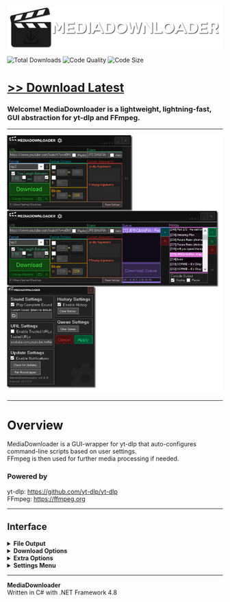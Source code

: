 <img src="assets/images/banner.png">

![Total Downloads](https://img.shields.io/github/downloads/o7q/MediaDownloader/total?logo=github&label=Total%20Downloads&color=%232fd653)
![Code Quality](https://img.shields.io/codefactor/grade/github/o7q/MediaDownloader/main?logo=github&label=Code%20Quality&color=%2315bf87)
![Code Size](https://img.shields.io/github/languages/code-size/o7q/MediaDownloader?logo=github&label=Code%20Size&color=%23b65cff)

# [<b>>> Download Latest</b>](https://github.com/o7q/MediaDownloader/releases/latest/download/MediaDownloader.exe)
### Welcome! MediaDownloader is a lightweight, lightning-fast, GUI abstraction for yt-dlp and FFmpeg.

---

<img src="assets/images/program.png">

---

# Overview
MediaDownloader is a GUI-wrapper for yt-dlp that auto-configures command-line scripts based on user settings.\
FFmpeg is then used for further media processing if needed.

### **Powered by**
yt-dlp: https://github.com/yt-dlp/yt-dlp \
FFmpeg: https://ffmpeg.org

---

## **Interface**

</details>

<details>
<summary><b>File Output</b></summary>

- **Name Input** Specify a name for the output file
- **Change Path Button** Change the location the media file is downloaded to
- **Open Path Button** Opens the selected download location in Windows Explorer
- **Clear Path Button** Clears the selected path

</details>

<details>
<summary><b>Download Options</b></summary>

- **Download Button** Downloads the URL with the specified arguments
- **Basic Options**
    - **URL Input** Specify the URL of website for MediaDownloader to download
    - **Format Options**
        -    **Format Dropdown** Specify the format for downloaded media to be converted to
        - **Format Info Button** Displays all media types found on the specified URL's web server
        - **Trim Length Inputs** Trims the download to a specific length with a start and end timestamp. Examples of valid times would be: `0:00 - 0:10` | `1:25 - 2:30` | `2:30:40 - 3:05:15`
            - **Start and end trimming** You can specify to trim from the start time of the video or until the end time of the video with the checkboxes next to the textboxes

<details>
<summary><b>Extra Download Options</b></summary>

- **Video Change Resolution Options**
    - **Width** Width resolution for video
    - **Height** Height resolution for video
- **Video Change Framerate Options**
    - **Framerate** Framerate for video
- **Bitrate Options** Bitrate settings for the encoder
    - **Video Bitrate** Bitrate for video - Examples: "100M" | "900K" (M = MB/s, K = KB/s)
    - **Audio Bitrate** Bitrate for audio - Examples: "320K" | "10K" (M = MB/s, K = KB/s)
- **yt-dlp Arguments Input** Specify arguments to send to yt-dlp (double-click on the textbox to open the yt-dlp GitHub repository page)
- **FFmpeg Arguments Input** Specify arguments to send to FFmpeg (double-click on the textbox to open the yt-dlp GitHub repository page)

</details>
</details>

<details>
<summary><b>Extra Options</b></summary>

- **Queue**
    - **Queue List** Displays the current items in the queue
    - **Add Button** Creates a new queue item with the specified settings
    - **Remove Button** Removes the selected queue item
    - **Download All Button** Downloads all items in the queue
- **History**
    - **History List** Displays all previously downloaded items
    - **Load Button** Loads the selected item and its settings
    - **Refresh Button** Refreshes the history list
    - **Remove Button** Removes the selected history item
- **Log Output Options** Controls how MediaDownloader displays the download process
    - **Display Checkbox** Displays the ongoing download log
    - **Keep Checkbox** Keeps the log open even after MediaDownloader finishes downloading

</details>

<details>
<summary><b>Settings Menu</b></summary>

- **Sound Settings**
    - **Custom Complete Sound** Play a sound to indicate when a download is finished. Specify you own sound in the textbox, or leave it blank to use the default sound
- **URL Settings**
    - **Enable Trusted URLs** Only allow downloading from specified sites (comma separated)
- **Update Settings** Controls how MediaDownloader displays the download process
    - **Enable Notifications** Displays a notification when there is a new update for MediaDownloader
    - **Check for Updates** Checks if there is a new update for MediaDownloader
    - **Run Bootstrapper** Starts the redist bootstrapper
- **History Settings**
    - **Enable History** Enables the download history
    - **Clear History** Clears all history (this cannot be undone!)
- **Queue Settings**
    - **Clear Queue** Clears the queue (this cannot be undone!)

</details>

---

**MediaDownloader** \
Written in C# with .NET Framework 4.8